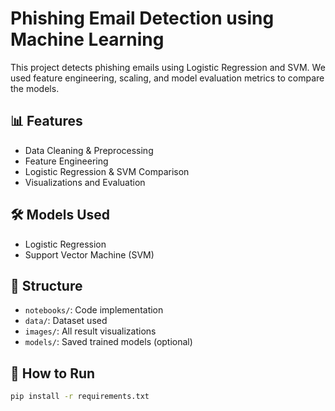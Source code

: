 # Phishing Email Detection using Machine Learning

This project detects phishing emails using Logistic Regression and SVM. We used feature engineering, scaling, and model evaluation metrics to compare the models.

## 📊 Features
- Data Cleaning & Preprocessing
- Feature Engineering
- Logistic Regression & SVM Comparison
- Visualizations and Evaluation

## 🛠️ Models Used
- Logistic Regression
- Support Vector Machine (SVM)

## 📁 Structure
- `notebooks/`: Code implementation
- `data/`: Dataset used
- `images/`: All result visualizations
- `models/`: Saved trained models (optional)

## 🚀 How to Run
```bash
pip install -r requirements.txt
